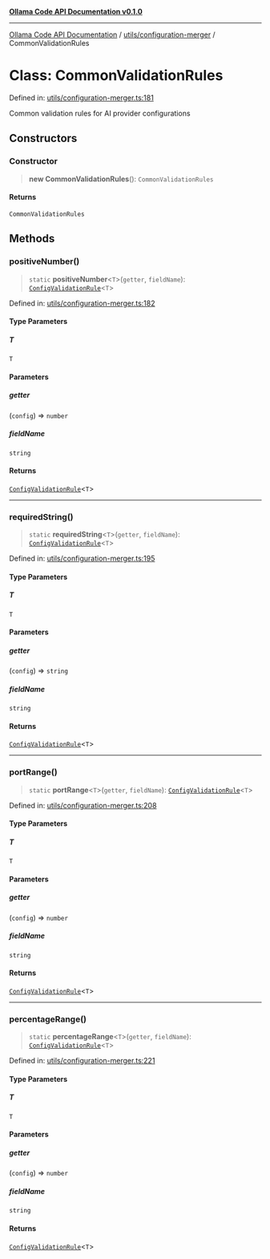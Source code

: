 [**Ollama Code API Documentation v0.1.0**](../../../README.md)

***

[Ollama Code API Documentation](../../../modules.md) / [utils/configuration-merger](../README.md) / CommonValidationRules

# Class: CommonValidationRules

Defined in: [utils/configuration-merger.ts:181](https://github.com/erichchampion/ollama-code/blob/98a042c8536165fb6d83661d7bd5f5a513c67591/ollama-code/src/utils/configuration-merger.ts#L181)

Common validation rules for AI provider configurations

## Constructors

### Constructor

> **new CommonValidationRules**(): `CommonValidationRules`

#### Returns

`CommonValidationRules`

## Methods

### positiveNumber()

> `static` **positiveNumber**\<`T`\>(`getter`, `fieldName`): [`ConfigValidationRule`](../interfaces/ConfigValidationRule.md)\<`T`\>

Defined in: [utils/configuration-merger.ts:182](https://github.com/erichchampion/ollama-code/blob/98a042c8536165fb6d83661d7bd5f5a513c67591/ollama-code/src/utils/configuration-merger.ts#L182)

#### Type Parameters

##### T

`T`

#### Parameters

##### getter

(`config`) => `number`

##### fieldName

`string`

#### Returns

[`ConfigValidationRule`](../interfaces/ConfigValidationRule.md)\<`T`\>

***

### requiredString()

> `static` **requiredString**\<`T`\>(`getter`, `fieldName`): [`ConfigValidationRule`](../interfaces/ConfigValidationRule.md)\<`T`\>

Defined in: [utils/configuration-merger.ts:195](https://github.com/erichchampion/ollama-code/blob/98a042c8536165fb6d83661d7bd5f5a513c67591/ollama-code/src/utils/configuration-merger.ts#L195)

#### Type Parameters

##### T

`T`

#### Parameters

##### getter

(`config`) => `string`

##### fieldName

`string`

#### Returns

[`ConfigValidationRule`](../interfaces/ConfigValidationRule.md)\<`T`\>

***

### portRange()

> `static` **portRange**\<`T`\>(`getter`, `fieldName`): [`ConfigValidationRule`](../interfaces/ConfigValidationRule.md)\<`T`\>

Defined in: [utils/configuration-merger.ts:208](https://github.com/erichchampion/ollama-code/blob/98a042c8536165fb6d83661d7bd5f5a513c67591/ollama-code/src/utils/configuration-merger.ts#L208)

#### Type Parameters

##### T

`T`

#### Parameters

##### getter

(`config`) => `number`

##### fieldName

`string`

#### Returns

[`ConfigValidationRule`](../interfaces/ConfigValidationRule.md)\<`T`\>

***

### percentageRange()

> `static` **percentageRange**\<`T`\>(`getter`, `fieldName`): [`ConfigValidationRule`](../interfaces/ConfigValidationRule.md)\<`T`\>

Defined in: [utils/configuration-merger.ts:221](https://github.com/erichchampion/ollama-code/blob/98a042c8536165fb6d83661d7bd5f5a513c67591/ollama-code/src/utils/configuration-merger.ts#L221)

#### Type Parameters

##### T

`T`

#### Parameters

##### getter

(`config`) => `number`

##### fieldName

`string`

#### Returns

[`ConfigValidationRule`](../interfaces/ConfigValidationRule.md)\<`T`\>
